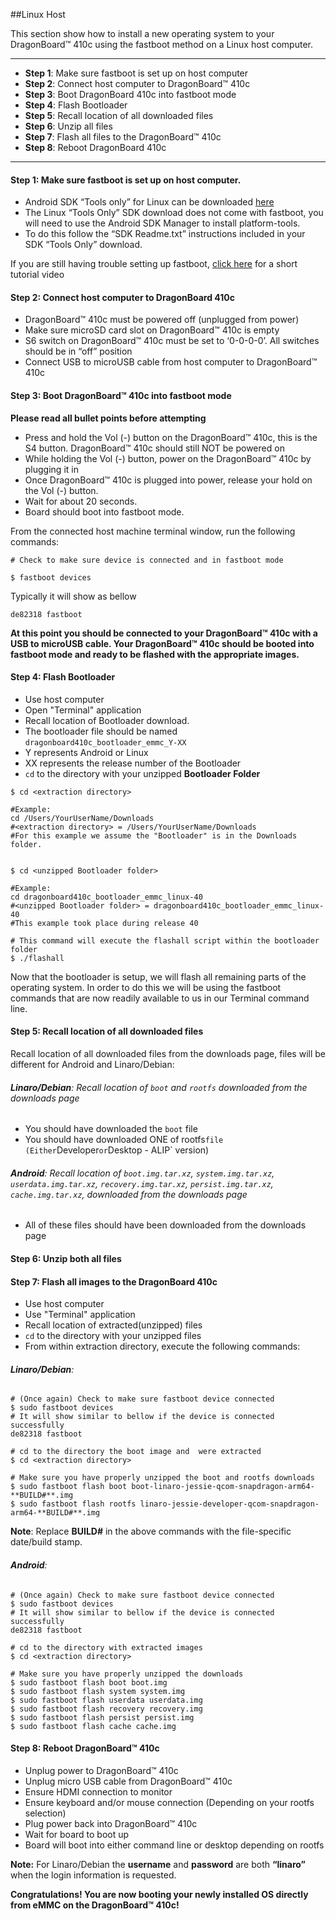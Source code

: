 ##Linux Host

This section show how to install a new operating system to your DragonBoard™ 410c using the fastboot method on a Linux host computer.

***

- **Step 1**: Make sure fastboot is set up on host computer
- **Step 2**: Connect host computer to DragonBoard™ 410c
- **Step 3**: Boot DragonBoard 410c into fastboot mode
- **Step 4**: Flash Bootloader
- **Step 5**: Recall location of all downloaded files
- **Step 6**: Unzip all files
- **Step 7**: Flash all files to the DragonBoard™ 410c
- **Step 8**: Reboot DragonBoard 410c

***

#### **Step 1**: Make sure fastboot is set up on host computer. 

- Android SDK “Tools only” for Linux can be downloaded <a href="http://developer.android.com/sdk" target="_blank">here</a>
- The Linux “Tools Only” SDK download does not come with fastboot, you will need to use the Android SDK Manager to install platform-tools.
- To do this follow the “SDK Readme.txt” instructions included in your SDK “Tools Only” download.

If you are still having trouble setting up fastboot, <a href="https://youtu.be/W_zlydVBftA" target="_blank">click here</a> for a short tutorial video

#### **Step 2**: Connect host computer to DragonBoard 410c

- DragonBoard™ 410c must be powered off (unplugged from power)
- Make sure microSD card slot on DragonBoard™ 410c is empty
- S6 switch on DragonBoard™ 410c must be set to ‘0-0-0-0’. All switches should be in “off” position
- Connect USB to microUSB cable from host computer to DragonBoard™ 410c

#### **Step 3**: Boot DragonBoard™ 410c into fastboot mode

**Please read all bullet points before attempting**

- Press and hold the Vol (-) button on the DragonBoard™ 410c, this is the S4 button. DragonBoard™ 410c should still NOT be powered on
- While holding the Vol (-) button, power on the DragonBoard™ 410c by plugging it in
- Once DragonBoard™ 410c is plugged into power, release your hold on the Vol (-) button.
- Wait for about 20 seconds.
- Board should boot into fastboot mode.

From the connected host machine terminal window, run the following commands:

```shell
# Check to make sure device is connected and in fastboot mode

$ fastboot devices
```

Typically it will show as bellow
```shell
de82318	fastboot
```

**At this point you should be connected to your DragonBoard™ 410c with a USB to microUSB cable. Your DragonBoard™ 410c should be booted into fastboot mode and ready to be flashed with the appropriate images.**

#### **Step 4**: Flash Bootloader

- Use host computer
- Open "Terminal" application
- Recall location of Bootloader download.
- The bootloader file should be named `dragonboard410c_bootloader_emmc_Y-XX`
- Y represents Android or Linux
- XX represents the release number of the Bootloader
- `cd` to the directory with your unzipped **Bootloader Folder**

```shell
$ cd <extraction directory>

#Example: 
cd /Users/YourUserName/Downloads
#<extraction directory> = /Users/YourUserName/Downloads
#For this example we assume the "Bootloader" is in the Downloads folder.


$ cd <unzipped Bootloader folder>

#Example:
cd dragonboard410c_bootloader_emmc_linux-40
#<unzipped Bootloader folder> = dragonboard410c_bootloader_emmc_linux-40
#This example took place during release 40

# This command will execute the flashall script within the bootloader folder
$ ./flashall
```

Now that the bootloader is setup, we will flash all remaining parts of the operating system. In order to do this we will be using the fastboot commands that are now readily available to us in our Terminal command line.

#### **Step 5**: Recall location of all downloaded files

Recall location of all downloaded files from the downloads page, files will be different for Android and Linaro/Debian:

###### **Linaro/Debian**: Recall location of `boot` and `rootfs` downloaded from the downloads page
- You should have downloaded the `boot` file
- You should have downloaded ONE of rootfs` file (Either `Developer` or `Desktop - ALIP` version)

###### **Android**: Recall location of `boot.img.tar.xz`, `system.img.tar.xz`, `userdata.img.tar.xz`, `recovery.img.tar.xz`, `persist.img.tar.xz`, `cache.img.tar.xz`, downloaded from the downloads page
- All of these files should have been downloaded from the downloads page

#### **Step 6**: Unzip both all files

#### **Step 7**: Flash all images to the DragonBoard 410c

- Use host computer
- Use "Terminal" application
- Recall location of extracted(unzipped) files
- `cd` to the directory with your unzipped files
- From within extraction directory, execute the following commands:

###### **Linaro/Debian**:
```shell
# (Once again) Check to make sure fastboot device connected
$ sudo fastboot devices
# It will show similar to bellow if the device is connected successfully
de82318	fastboot

# cd to the directory the boot image and  were extracted
$ cd <extraction directory>

# Make sure you have properly unzipped the boot and rootfs downloads
$ sudo fastboot flash boot boot-linaro-jessie-qcom-snapdragon-arm64-**BUILD#**.img
$ sudo fastboot flash rootfs linaro-jessie-developer-qcom-snapdragon-arm64-**BUILD#**.img
```
**Note**: Replace **BUILD#** in the above commands with the file-specific date/build stamp.

###### **Android**:
```shell
# (Once again) Check to make sure fastboot device connected
$ sudo fastboot devices
# It will show similar to bellow if the device is connected successfully
de82318	fastboot

# cd to the directory with extracted images
$ cd <extraction directory>

# Make sure you have properly unzipped the downloads
$ sudo fastboot flash boot boot.img
$ sudo fastboot flash system system.img
$ sudo fastboot flash userdata userdata.img
$ sudo fastboot flash recovery recovery.img
$ sudo fastboot flash persist persist.img
$ sudo fastboot flash cache cache.img
```

#### **Step 8**: Reboot DragonBoard™ 410c

- Unplug power to DragonBoard™ 410c
- Unplug micro USB cable from DragonBoard™ 410c
- Ensure HDMI connection to monitor
- Ensure keyboard and/or mouse connection (Depending on your rootfs selection)
- Plug power back into DragonBoard™ 410c
- Wait for board to boot up
- Board will boot into either command line or desktop depending on rootfs

**Note:** For Linaro/Debian the **username** and **password** are both **“linaro”** when the login information is requested.

**Congratulations! You are now booting your newly installed OS directly
from eMMC on the DragonBoard™ 410c!**
